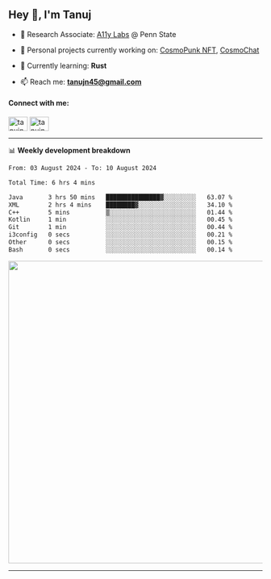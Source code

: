 <h2>Hey 👋, I'm Tanuj</h2>

- 🔬 Research Associate: [A11y Labs](https://a11y.ist.psu.edu/) @ Penn State 

- 🔭 Personal projects currently working on: [CosmoPunk NFT](https://github.com/tanujn45/CosmoNFT), [CosmoChat](https://github.com/tanujn45/CosmoChat)

- 🌱 Currently learning: **Rust**

- 📫 Reach me: **tanujn45@gmail.com**

<h4 align="left">Connect with me:</h4>
<p align="left">
<a href="https://twitter.com/tanujn45" target="blank"><img align="center" src="https://raw.githubusercontent.com/rahuldkjain/github-profile-readme-generator/master/src/images/icons/Social/twitter.svg" alt="tanujn45" height="28" width="38" /></a>
<a href="https://linkedin.com/in/tanujn45" target="blank"><img align="center" src="https://raw.githubusercontent.com/rahuldkjain/github-profile-readme-generator/master/src/images/icons/Social/linked-in-alt.svg" alt="tanujn45" height="28" width="38" /></a>
</p>

-------

📊 **Weekly development breakdown**
<!--START_SECTION:waka-->

```txt
From: 03 August 2024 - To: 10 August 2024

Total Time: 6 hrs 4 mins

Java       3 hrs 50 mins   ███████████████▓░░░░░░░░░   63.07 %
XML        2 hrs 4 mins    ████████▓░░░░░░░░░░░░░░░░   34.10 %
C++        5 mins          ▒░░░░░░░░░░░░░░░░░░░░░░░░   01.44 %
Kotlin     1 min           ░░░░░░░░░░░░░░░░░░░░░░░░░   00.45 %
Git        1 min           ░░░░░░░░░░░░░░░░░░░░░░░░░   00.44 %
i3config   0 secs          ░░░░░░░░░░░░░░░░░░░░░░░░░   00.21 %
Other      0 secs          ░░░░░░░░░░░░░░░░░░░░░░░░░   00.15 %
Bash       0 secs          ░░░░░░░░░░░░░░░░░░░░░░░░░   00.14 %
```

<!--END_SECTION:waka-->

<img src="https://wakatime.com/share/@018e9abd-1aa4-4aa6-9db7-5ca3b999e810/4650b67a-98aa-46b4-b598-3d8a2451f0df.svg" width="600"/>

-------
